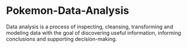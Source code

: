 # Pokemon-Data-Analysis
Data analysis is a process of inspecting, cleansing, transforming and modeling data with the goal of discovering useful information, informing conclusions and supporting decision-making.
